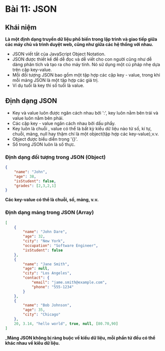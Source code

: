 # Bài 11: JSON 

## Khái niệm

__Là một định dạng truyền dữ liệu phổ biến trong lập trình và giao tiếp giữa các máy chủ và trình duyệt web, cũng như giữa các hệ thống với nhau.__

+ JSON viết tắt của JavaScript Object Notation.
+ JSON được thiết kế để dễ đọc và dễ viết cho con người cũng như dễ dàng phân tích và tạo ra cho máy tính. Nó sử dụng một cú pháp nhẹ dựa trên cặp key-value.
+ Mỗi đối tượng JSON bao gồm một tập hợp các cặp key - value, trong khi mỗi mảng JSON là một tập hợp các giá trị.
+ Ví dụ tuổi là key thì số tuổi là value.

## Định dạng JSON

+ Key và value luôn được ngăn cách nhau bởi ':', key luôn nằm bên trái và value luôn nằm bên phải.
+ Các cặp key - value ngăn cách nhau bởi dấu phẩy.
+ Key luôn là chuỗi , value có thể là bất kỳ kiểu dữ liệu nào từ số, kí tự, chuỗi, mảng, null hay thậm chí là một object(tập hợp các key-value),v.v.
+ Object được biểu diễn trong '{}'.
+ Số trong JSON luôn là số thực.

### Định dạng đối tượng trong JSON (Object)

```json
{
    "name": "John",
    "age": 38,
    "isStudent": false,
    "grades": [2,3,2,1]
}
```
__Các key-value có thể là chuỗi, số, mảng, v.v.__

### Định dạng mảng trong JSON (Array)

```json
[
    {
        "name": "John Dare",
        "age": 32,
        "city": "New York",
        "occupation": "Software Engineer",
        "isStudent": false
    },
    {
        "name": "Jane Smith",
        "age": null,
        "city": "Los Angeles",
        "contact": {
            "email": "jame.smith@example.com",
            "phone": "555-1234"
        }
    },
    {
        "name": "Bob Johnson",
        "age": 35,
        "city": "Chicago"
    },
    20, 3.14, "hello world", true, null, [80.70,90]
]

```

___Mảng JSON không bị ràng buộc về kiểu dữ liệu, mỗi phần tử đều có thể khác nhau về kiểu dữ liệu.__
